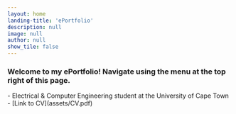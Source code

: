 ```yaml
---
layout: home
landing-title: 'ePortfolio'
description: null
image: null
author: null
show_tile: false
---
```


### Welcome to my ePortfolio! Navigate using the menu at the top right of this page.

<div class="row">
    <div class="6u 12u">
        - Electrical & Computer Engineering student at the University of Cape Town
        - [Link to CV](assets/CV.pdf)
    </div>
    <div class="6u 12u">
        <embed src="/assets/profile.jpg" width="20%">
    </div>
</div>
